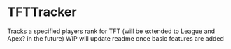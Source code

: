 # TFTTracker
Tracks a specified players rank for TFT (will be extended to League and Apex? in the future)
WIP will update readme once basic features are added
